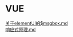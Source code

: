 # VUE


[关于elementUI的$msgbox.md](%E5%85%B3%E4%BA%8EelementUI%E7%9A%84%24msgbox.md)  
[响应式原理.md](%E5%93%8D%E5%BA%94%E5%BC%8F%E5%8E%9F%E7%90%86.md)  
